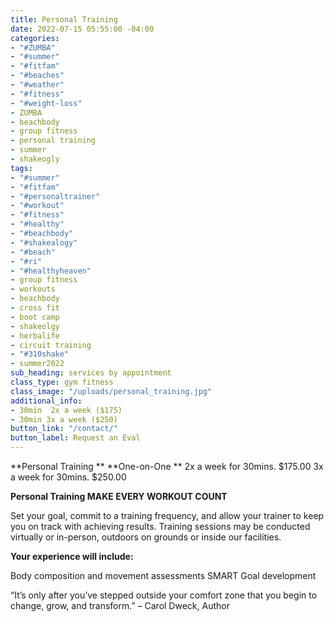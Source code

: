 ```yaml
---
title: Personal Training
date: 2022-07-15 05:55:00 -04:00
categories:
- "#ZUMBA"
- "#summer"
- "#fitfam"
- "#beaches"
- "#weather"
- "#fitness"
- "#weight-loss"
- ZUMBA
- beachbody
- group fitness
- personal training
- summer
- shakeogly
tags:
- "#summer"
- "#fitfam"
- "#personaltrainer"
- "#workout"
- "#fitness"
- "#healthy"
- "#beachbody"
- "#shakealogy"
- "#beach"
- "#ri"
- "#healthyheaven"
- group fitness
- workouts
- beachbody
- cross fit
- boot camp
- shakeolgy
- herbalife
- circuit training
- "#310shake"
- summer2022
sub_heading: services by appointment
class_type: gym fitness
class_image: "/uploads/personal_training.jpg"
additional_info:
- 30min  2x a week ($175)
- 30min 3x a week ($250)
button_link: "/contact/"
button_label: Request an Eval
---
```


**Personal Training **
**One-on-One **
2x a week for 30mins. $175.00
3x a week for 30mins. $250.00

**Personal Training
MAKE EVERY WORKOUT COUNT**

Set your goal, commit to a training frequency, and allow your trainer to keep you on track with achieving results. Training sessions may be conducted virtually or in-person, outdoors on grounds or inside our facilities.

**Your experience will include:**

Body composition and movement assessments
SMART Goal development

“It’s only after you’ve stepped outside your comfort zone that you begin to change, grow, and transform.” – Carol Dweck, Author